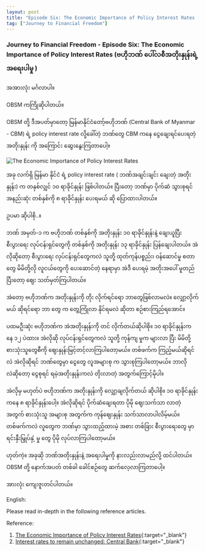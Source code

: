 ```yaml
---
layout: post
title: "Episode Six: The Economic Importance of Policy Interest Rates (ဗဟိုဘဏ် ပေါ်လစီအတိုးနှုန်းရဲ့ အရေးပါမှု)"
tag: ["Journey to Financial Freedom"]
---
```


### Journey to Financial Freedom - Episode Six: The Economic Importance of Policy Interest Rates (ဗဟိုဘဏ် ပေါ်လစီအတိုးနှုန်းရဲ့ အရေးပါမှု )

အအားလုံး မင်္ဂလာပါ။

OBSM ကကြိုဆိုပါတယ်။

OBSM တို့ ဒီအပတ်မှာတော့ မြန်မာနိုင်ငံတော့်ဗဟိုဘဏ် (Central Bank of Myanmar - CBM) ရဲ့ policy interest rate လို့ခေါ်တဲ့ ဘဏ်တွေ CBM ကနေ ငွေချေးရင်ပေးရတဲ့ အတိုးနှုန်း ကို အကြောင်း ဆွေးနွေးကြတာပေါ့။


<!-- more -->

<img src="http://drive.google.com/uc?export=view&id=1QHWMfbruCTpUxqivcL49xb8fo0qsvRle" alt="The Economic Importance of Policy Interest Rates">

အခု လက်ရှိ မြန်မာ နိုင်ငံ ရဲ့ policy interest rate ( ဘဏ်အချင်းချင်း ချေးတဲ့ အတိုးနှုန်း) က တနှစ်လျှင် ၁၀ ရာခိုင်နှုန်း ဖြစ်ပါတယ်။ ပြီးတော့ ဘဏ်မှာ ပိုက်ဆံ သွားစုရင် အနည်းဆုံး တစ်နှစ်ကို ၈ ရာခိုင်နှုန်း ပေးရမယ် ဆို ပြောထားပါတယ်။

ဥပမာ ဆိုပါစို..။

ဘဏ် အမှတ်-၁ က ဗဟိုဘဏ် တစ်နှစ်ကို အတိုးနှုန်း ၁၀ ရာခိုင်နှုန်းနဲ့ ချေးယူပြီး စီးပွားရေး လုပ်ငန်းရှင်တွေကို တစ်နှစ်ကို အတိုးနှုန်း ၁၃ ရာခိုင်နှုန်း ပြန်ချေးပါတယ်။ အဲလိုဆိုတော့ စီးပွားရေး လုပ်ငန်းရှင်တွေကလဲ သူတို့ ထုတ်ကုန်ပစ္စည်း၊ ဝန်ဆောင်မှု စတာ တွေ မိမိတို့လို လူငယ်တွေကို ပေးဆောင်တဲ့ နေရာမှာ အဲဒီ ပေးရမဲ့ အတိုးအပေါ် မူတည်ပြီးတော့ ဈေး သတ်မှတ်ကြပါတယ်။

အဲတော့ ဗဟိုဘဏ်က အတိုးနှုန်းကို တိုး လိုက်ရင်ရော ဘာတွေဖြစ်လာမလဲ။ လျှော့လိုက်မယ် ဆိုရင်ရော ဘာ တွေ က တွေ့ကြုံလာ နိုင်ရမလဲ ဆိုတာ စဉ်စားကြည်ရအောင်။

ပထမဦးဆုံး ဗဟိုဘဏ်က အဲအတိုးနှုန်းကို တင် လိုက်တယ်ဆိုပါစို။
၁၀ ရာခိုင်နှုန်းက နေ ၁၂ ပဲထား။ အဲလိုဆို လုပ်ငန်းရှင်တွေကလဲ သူတို့ ကုန်ကျ မှုက များလာ ပြီး မိမိတို့ စားသုံးသူတွေစီကို ဈေးနှုန်းမြင့်တင့်လာကြပါတော့မယ်။ တစ်ဖက်က ကြည့်မယ်ဆိုရင်လဲ အဲလိုဆိုရင် ဘဏ်တွေမှာ ငွေတွေ လူအများစု က သွားစုကြပါတော့မယ်။ ဘာလိုလဲဆိုတော့ ငွေစုရင် ရမဲ့အတိုးနှုန်းကလဲ တိုးလာတဲ့ အတွက်ကြောင့်မိုပါ။

အဲလိုမှ မဟုတ်ပဲ ဗဟိုဘဏ်က အတိုးနှုန်းကို လျှော့ချလိုက်တယ် ဆိုပါစို။ ၁၀ ရာခိုင်နှုန်း ကနေ ၈ ရာခိုင်နှုန်းပေါ့။ အဲလိုဆိုရင် ပိုက်ဆံချေးရတာ ပိုမို ဈေးသက်သာ လာတဲ့ အတွက် စားသုံးသူ အများစု အတွက်က ကုန်ဈေးနှုန်း သက်သာလာပါလိမ့်မယ်။ တစ်ဖက်ကလဲ လူတွေက ဘဏ်မှာ သွားထည့်ထားမဲ့ အစား တစ်ခြား စီးပွားရေးတွေ မှာ ရင်းနှီးမြှုပ်နှံ့ မှု တွေ ပိုမို လုပ်လာကြပါတော့မယ်။

ဟုတ်ကဲ့။ အခုဆို ဘဏ်အတိုးနှုန်းနဲ့ အရေးပါမှုကို နားလည်းလာမည်လို့ ထင်ပါတယ်။ OBSM တို့ နောက်အပတ် တစ်ခါ ခေါင်စဉ်တွေ ဆက်လေ့လာကြတာပေါ့။

အားလုံး ကျေးဇူးတင်ပါတယ်။

English:

Please read in-depth in the following reference articles.

Reference:

1. [The Economic Importance of Policy Interest Rates](https://theyouthjournal.com/2019/05/22/the-economic-importance-of-policy-interest-rates/){:target="_blank"}
2. [Interest rates to remain unchanged: Central Bank](https://www.mmtimes.com/news/interest-rates-remain-unchanged-until-2020-central-bank.html){:target="_blank"}
